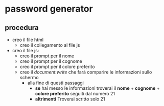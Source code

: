 # password generator

## procedura

- creo il file html
  - creo il collegamento al file js
- creo il file js:
  - creo il prompt per il nome
  - creo il prompt per il cognome
  - creo il prompt per il colore preferito
  - creo il _document.write_ che farà comparire le informazioni sullo schermo
    - alla fine di questi passaggi
      - **se** hai messo le informazioni troverai il **nome** + **cognome** + **colore preferito** seguiti dal numero 21
      - **altrimenti** Troverai scritto solo 21
